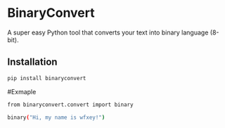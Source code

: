 # BinaryConvert

A super easy Python tool that converts your text into binary language (8-bit).

## Installation

```bash
pip install binaryconvert
```
#Exmaple
```bash
from binaryconvert.convert import binary

binary("Hi, my name is wfxey!")
```
